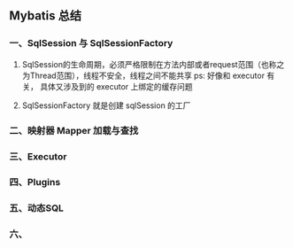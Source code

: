 ## Mybatis 总结

### 一、SqlSession 与 SqlSessionFactory
1. SqlSession的生命周期，必须严格限制在方法内部或者request范围（也称之为Thread范围），线程不安全，线程之间不能共享
ps: 好像和 executor 有关， 具体又涉及到的 executor 上绑定的缓存问题

2. SqlSessionFactory 就是创建 sqlSession 的工厂

### 二、映射器 Mapper 加载与查找


### 三、Executor 

### 四、Plugins

### 五、动态SQL

### 六、
